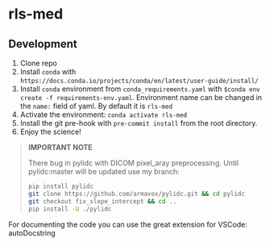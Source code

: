 # rls-med

## Development

1. Clone repo
2. Install `conda` with `https://docs.conda.io/projects/conda/en/latest/user-guide/install/`
3. Install `conda` environment from `conda_requirements.yaml` with
`$conda env create -f requirements-env.yaml`. Environment name can be changed
in the `name:` field of yaml. By default it is `rls-med`
4. Activate the environment: `conda activate rls-med`
5. Install the git pre-hook with `pre-commit install` from the root directory.
6. Enjoy the science!

> **IMPORTANT NOTE**
> 
> There bug in pylidc with DICOM pixel_aray preprocessing. Until pylidc:master will be updated use my branch:
> ```bash
> pip install pylidc
> git clone https://github.com/armavox/pylidc.git && cd pylidc
> git checkout fix_slope_intercept && cd ..
> pip install -U ./pylidc

For documenting the code you can use the great extension for VSCode: autoDocstring
